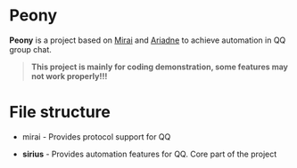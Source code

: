 # Peony

**Peony** is a project based on [Mirai](https://github.com/mamoe/mirai) and [Ariadne](https://github.com/GraiaProject/Ariadne) to achieve automation in QQ group chat.

>**This project is mainly for coding demonstration, some features may not work properly!!!**



# File structure

- mirai - Provides protocol support for QQ

-  **sirius** - Provides automation features for QQ. Core part of the project
